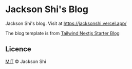 # Jackson Shi's Blog

Jackson Shi's blog. Visit at https://jacksonshi.vercel.app/

The blog template is from [Tailwind Nextjs Starter Blog](https://github.com/timlrx/tailwind-nextjs-starter-blog)

## Licence

[MIT](https://github.com/timlrx/tailwind-nextjs-starter-blog/blob/master/LICENSE) © Jackson Shi
